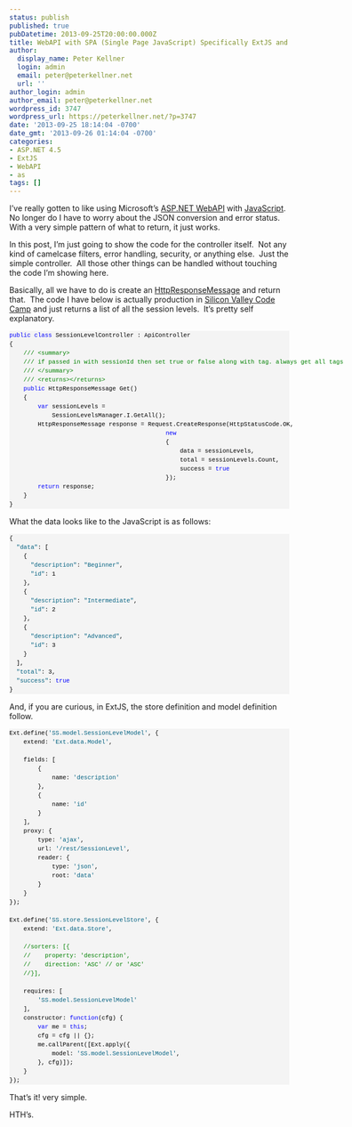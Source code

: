 ```yaml
---
status: publish
published: true
pubDatetime: 2013-09-25T20:00:00.000Z
title: WebAPI with SPA (Single Page JavaScript) Specifically ExtJS and Sencha Touch
author:
  display_name: Peter Kellner
  login: admin
  email: peter@peterkellner.net
  url: ''
author_login: admin
author_email: peter@peterkellner.net
wordpress_id: 3747
wordpress_url: https://peterkellner.net/?p=3747
date: '2013-09-25 18:14:04 -0700'
date_gmt: '2013-09-26 01:14:04 -0700'
categories:
- ASP.NET 4.5
- ExtJS
- WebAPI
- as
tags: []
---
```

<p>I’ve really gotten to like using Microsoft’s <a href="http://www.asp.net/web-api">ASP.NET WebAPI</a> with <a href="http://www.crockford.com/javascript/javascript.html">JavaScript</a>.&#160; No longer do I have to worry about the JSON conversion and error status.&#160; With a very simple pattern of what to return, it just works.</p>
<p>In this post, I’m just going to show the code for the controller itself.&#160; Not any kind of camelcase filters, error handling, security, or anything else.&#160; Just the simple controller.&#160; All those other things can be handled without touching the code I’m showing here.</p>
<p>Basically, all we have to do is create an <a href="http://msdn.microsoft.com/en-us/library/system.net.http.httpresponsemessage.aspx">HttpResponseMessage</a> and return that.&#160; The code I have below is actually production in <a href="siliconvalley-codecamp.com">Silicon Valley Code Camp</a> and just returns a list of all the session levels.&#160; It’s pretty self explanatory.</p>
<div id="codeSnippetWrapper">
<pre id="codeSnippet" style="border-top-style: none; overflow: visible; font-size: 8pt; border-left-style: none; font-family: &#39;Courier New&#39;, courier, monospace; border-bottom-style: none; color: black; padding-bottom: 0px; direction: ltr; text-align: left; padding-top: 0px; border-right-style: none; padding-left: 0px; margin: 0em; line-height: 12pt; padding-right: 0px; width: 100%; background-color: #f4f4f4"><span style="color: #0000ff">public</span> <span style="color: #0000ff">class</span> SessionLevelController : ApiController<br />{<br />    <span style="color: #008000">/// &lt;summary&gt;</span><br />    <span style="color: #008000">/// if passed in with sessionId then set true or false along with tag. always get all tags</span><br />    <span style="color: #008000">/// &lt;/summary&gt;</span><br />    <span style="color: #008000">/// &lt;returns&gt;&lt;/returns&gt;</span><br />    <span style="color: #0000ff">public</span> HttpResponseMessage Get()<br />    {<br />        <span style="color: #0000ff">var</span> sessionLevels =<br />            SessionLevelsManager.I.GetAll();<br />        HttpResponseMessage response = Request.CreateResponse(HttpStatusCode.OK,<br />                                            <span style="color: #0000ff">new</span><br />                                            {<br />                                                data = sessionLevels,<br />                                                total = sessionLevels.Count,<br />                                                success = <span style="color: #0000ff">true</span><br />                                            });<br />        <span style="color: #0000ff">return</span> response;<br />    }<br />}</pre>
<p></div>
<p>What the data looks like to the JavaScript is as follows:</p>
<div id="codeSnippetWrapper">
<pre id="codeSnippet" style="border-top-style: none; overflow: visible; font-size: 8pt; border-left-style: none; font-family: &#39;Courier New&#39;, courier, monospace; border-bottom-style: none; color: black; padding-bottom: 0px; direction: ltr; text-align: left; padding-top: 0px; border-right-style: none; padding-left: 0px; margin: 0em; line-height: 12pt; padding-right: 0px; width: 100%; background-color: #f4f4f4">{<br />  <span style="color: #006080">&quot;data&quot;</span>: [<br />    {<br />      <span style="color: #006080">&quot;description&quot;</span>: <span style="color: #006080">&quot;Beginner&quot;</span>,<br />      <span style="color: #006080">&quot;id&quot;</span>: 1<br />    },<br />    {<br />      <span style="color: #006080">&quot;description&quot;</span>: <span style="color: #006080">&quot;Intermediate&quot;</span>,<br />      <span style="color: #006080">&quot;id&quot;</span>: 2<br />    },<br />    {<br />      <span style="color: #006080">&quot;description&quot;</span>: <span style="color: #006080">&quot;Advanced&quot;</span>,<br />      <span style="color: #006080">&quot;id&quot;</span>: 3<br />    }<br />  ],<br />  <span style="color: #006080">&quot;total&quot;</span>: 3,<br />  <span style="color: #006080">&quot;success&quot;</span>: <span style="color: #0000ff">true</span><br />}</pre>
<p></div></p>
<p>And, if you are curious, in ExtJS, the store definition and model definition follow.</p>
<div id="codeSnippetWrapper">
<pre id="codeSnippet" style="border-top-style: none; overflow: visible; font-size: 8pt; border-left-style: none; font-family: &#39;Courier New&#39;, courier, monospace; border-bottom-style: none; color: black; padding-bottom: 0px; direction: ltr; text-align: left; padding-top: 0px; border-right-style: none; padding-left: 0px; margin: 0em; line-height: 12pt; padding-right: 0px; width: 100%; background-color: #f4f4f4">Ext.define(<span style="color: #006080">'SS.model.SessionLevelModel'</span>, {<br />    extend: <span style="color: #006080">'Ext.data.Model'</span>,<br /><br />    fields: [<br />        {<br />            name: <span style="color: #006080">'description'</span><br />        },<br />        {<br />            name: <span style="color: #006080">'id'</span><br />        }<br />    ],<br />    proxy: {<br />        type: <span style="color: #006080">'ajax'</span>,<br />        url: <span style="color: #006080">'/rest/SessionLevel'</span>,<br />        reader: {<br />            type: <span style="color: #006080">'json'</span>,<br />            root: <span style="color: #006080">'data'</span><br />        }<br />    }<br />});<br /><br />Ext.define(<span style="color: #006080">'SS.store.SessionLevelStore'</span>, {<br />    extend: <span style="color: #006080">'Ext.data.Store'</span>,<br />    <br />    <span style="color: #008000">//sorters: [{</span><br />    <span style="color: #008000">//    property: 'description',</span><br />    <span style="color: #008000">//    direction: 'ASC' // or 'ASC'</span><br />    <span style="color: #008000">//}],</span><br /><br />    requires: [<br />        <span style="color: #006080">'SS.model.SessionLevelModel'</span><br />    ],<br />    constructor: <span style="color: #0000ff">function</span>(cfg) {<br />        <span style="color: #0000ff">var</span> me = <span style="color: #0000ff">this</span>;<br />        cfg = cfg || {};<br />        me.callParent([Ext.apply({<br />            model: <span style="color: #006080">'SS.model.SessionLevelModel'</span>,<br />        }, cfg)]);<br />    }<br />});</pre>
<p></div></p>
<p>That’s it! very simple.</p>
<p>HTH’s.</p>

